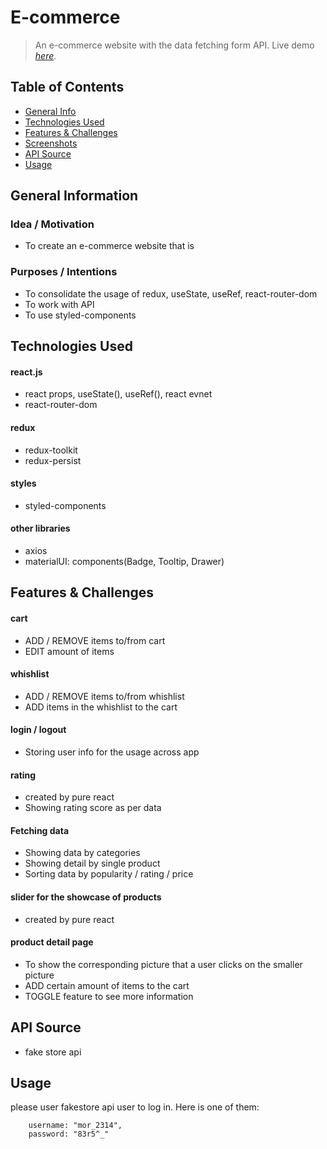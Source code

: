 # E-commerce
> An e-commerce website with the data fetching form API.
> Live demo [_here_](https://nervous-hermann-b785a7.netlify.app).

## Table of Contents
* [General Info](#general-information)
* [Technologies Used](#technologies-used)
* [Features & Challenges](#features)
* [Screenshots](#screenshots)
* [API Source](#API-Source)
* [Usage](#usage)

## General Information
### Idea / Motivation
- To create an e-commerce website that is 
### Purposes / Intentions
- To consolidate the usage of redux, useState, useRef, react-router-dom
- To work with API
- To use styled-components


## Technologies Used

#### react.js
- react props, useState(), useRef(), react evnet
- react-router-dom

#### redux
- redux-toolkit
- redux-persist

#### styles
- styled-components

#### other libraries
- axios
- materialUI: components(Badge, Tooltip, Drawer)

## Features & Challenges
#### cart 
- ADD / REMOVE items to/from  cart
- EDIT amount of items
#### whishlist
- ADD / REMOVE items to/from whishlist
- ADD items in the whishlist to the cart
#### login / logout
- Storing user info for the usage across app
#### rating 
- created by pure react
- Showing rating score as per data
#### Fetching data
- Showing data by categories
- Showing detail by single product 
- Sorting data by popularity / rating / price
#### slider for the showcase of products
- created by pure react
#### product detail page
- To show the corresponding picture that a user clicks on the smaller picture
- ADD certain amount of items to the cart
- TOGGLE feature to see more information
## API Source
- fake store api

## Usage
please user fakestore api user to log in. Here is one of them:
```
    username: "mor_2314",
    password: "83r5^_"
```


